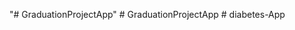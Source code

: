 "# GraduationProjectApp" 
#   G r a d u a t i o n P r o j e c t A p p  
 #   d i a b e t e s - A p p  
 